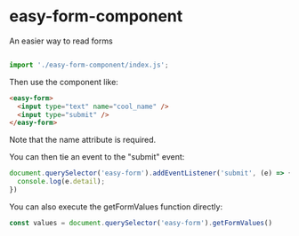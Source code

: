 # easy-form-component
An easier way to read forms


```js

import './easy-form-component/index.js';


```

Then use the component like: 

```html
<easy-form>
  <input type="text" name="cool_name" />
  <input type="submit" />
</easy-form>

```

Note that the name attribute is required. 

You can then tie an event to the "submit" event:

```js
document.querySelector('easy-form').addEventListener('submit', (e) => {
  console.log(e.detail);
})

```

You can also execute the getFormValues function directly:

```js
const values = document.querySelector('easy-form').getFormValues()

```